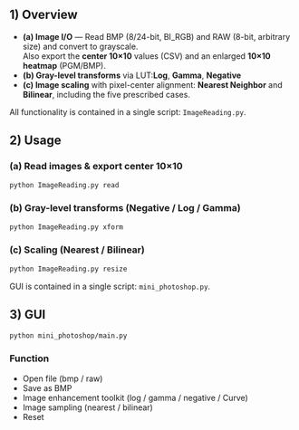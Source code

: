 ## 1) Overview
- **(a) Image I/O** — Read BMP (8/24-bit, BI_RGB) and RAW (8-bit, arbitrary size) and convert to grayscale.  
  Also export the **center 10×10** values (CSV) and an enlarged **10×10 heatmap** (PGM/BMP).
- **(b) Gray-level transforms** via LUT:**Log**, **Gamma**, **Negative**
- **(c) Image scaling** with pixel-center alignment: **Nearest Neighbor** and **Bilinear**, including the five prescribed cases.
  
All functionality is contained in a single script: `ImageReading.py`.

## 2) Usage

### (a) Read images & export center 10×10
```bash
python ImageReading.py read
```

### (b) Gray-level transforms (Negative / Log / Gamma)
```bash
python ImageReading.py xform
```

### (c) Scaling (Nearest / Bilinear)
```bash
python ImageReading.py resize
```

GUI is contained in a single script: `mini_photoshop.py`.
## 3) GUI
```bash
python mini_photoshop/main.py
```
### Function
- Open file (bmp / raw)
- Save as BMP
- Image enhancement toolkit (log / gamma / negative / Curve)
- Image sampling (nearest / bilinear)
- Reset

